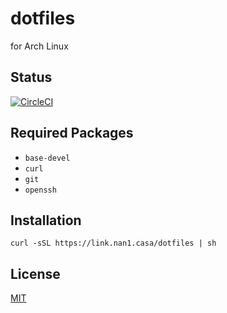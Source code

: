 dotfiles
===
for Arch Linux

## Status

[![CircleCI](https://circleci.com/gh/nan1sa/dotfiles.svg?style=svg)](https://circleci.com/gh/nan1sa/dotfiles)

## Required Packages

- `base-devel`
- `curl`
- `git`
- `openssh`

## Installation

```shell
curl -sSL https://link.nan1.casa/dotfiles | sh
```

## License

[MIT](./LICENSE)
